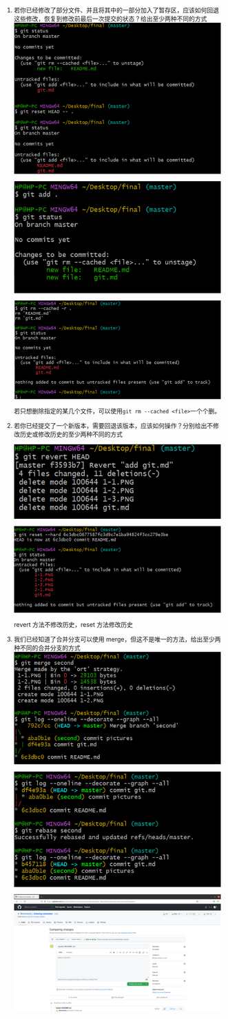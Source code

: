 1. 若你已经修改了部分文件、并且将其中的一部分加入了暂存区，应该如何回退这些修改，恢复到修改前最后一次提交的状态？给出至少两种不同的方式
   ![](./1-1.PNG)

   ![](./1-2.PNG)

   ![](./1-3.PNG)

   若只想删除指定的某几个文件，可以使用`git rm --cached <file>`一个个删。

2. 若你已经提交了一个新版本，需要回退该版本，应该如何操作？分别给出不修改历史或修改历史的至少两种不同的方式

   ![](./2-1.PNG)

   ![](./2-2.PNG)

   revert 方法不修改历史，reset 方法修改历史

3. 我们已经知道了合并分支可以使用 merge，但这不是唯一的方法，给出至少两种不同的合并分支的方式![](./3-1.PNG)

   ![](./3-2.PNG)
   
   ![](./3-3.png)
